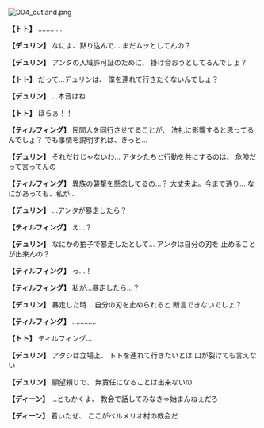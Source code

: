 
![004_outland.png](../images/backgrounds/004_outland.png)

**【トト】**
…………

**【デュリン】**
なによ、黙り込んで…
まだムッとしてんの？

**【デュリン】**
アンタの入域許可証のために、
掛け合おうとしてるんでしょ？

**【トト】**
だって…デュリンは、
僕を連れて行きたくないんでしょ？

**【デュリン】**
…本音はね

**【トト】**
ほらぁ！！

**【ティルフィング】**
民間人を同行させてることが、
洗礼に影響すると思ってるんでしょ？
でも事情を説明すれば、きっと…

**【デュリン】**
それだけじゃないわ…
アタシたちと行動を共にするのは、
危険だって言ってんの

**【ティルフィング】**
異族の襲撃を懸念してるの…？
大丈夫よ。今まで通り…
なにがあっても、私が…

**【デュリン】**
…アンタが暴走したら？

**【ティルフィング】**
え…？

**【デュリン】**
なにかの拍子で暴走したとして…
アンタは自分の刃を
止めることが出来んの？

**【ティルフィング】**
っ…！

**【ティルフィング】**
私が…暴走したら…？

**【デュリン】**
暴走した時…
自分の刃を止められると
断言できないでしょ？

**【ティルフィング】**
…………

**【トト】**
ティルフィング…

**【デュリン】**
アタシは立場上、
トトを連れて行きたいとは
口が裂けても言えない

**【デュリン】**
願望頼りで、
無責任になることは出来ないの

**【ディーン】**
…ともかくよ、
教会で話してみなきゃ始まんねぇだろ

**【ディーン】**
着いたぜ、
ここがベルメリオ村の教会だ